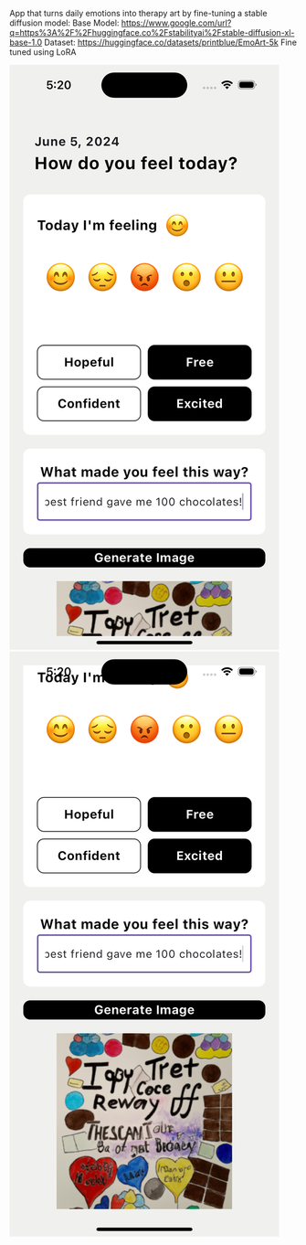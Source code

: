 App that turns daily emotions into therapy art by fine-tuning a stable diffusion model:
Base Model: https://www.google.com/url?q=https%3A%2F%2Fhuggingface.co%2Fstabilityai%2Fstable-diffusion-xl-base-1.0
Dataset: https://huggingface.co/datasets/printblue/EmoArt-5k
Fine tuned using LoRA

![Screenshot](screenshot1.png)
![Screenshot](screenshot2.png)
